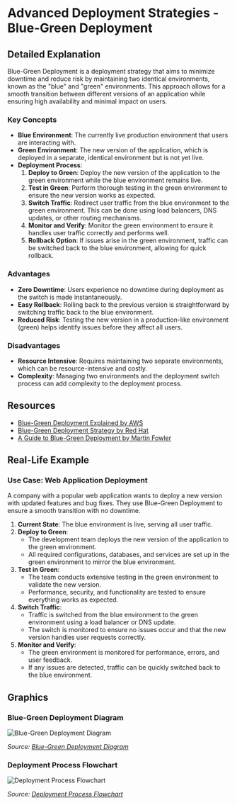 # Advanced Deployment Strategies - Blue-Green Deployment

## Detailed Explanation

Blue-Green Deployment is a deployment strategy that aims to minimize downtime and reduce risk by maintaining two identical environments, known as the "blue" and "green" environments. This approach allows for a smooth transition between different versions of an application while ensuring high availability and minimal impact on users.

### Key Concepts

- **Blue Environment**: The currently live production environment that users are interacting with.
- **Green Environment**: The new version of the application, which is deployed in a separate, identical environment but is not yet live.
- **Deployment Process**:
  1. **Deploy to Green**: Deploy the new version of the application to the green environment while the blue environment remains live.
  2. **Test in Green**: Perform thorough testing in the green environment to ensure the new version works as expected.
  3. **Switch Traffic**: Redirect user traffic from the blue environment to the green environment. This can be done using load balancers, DNS updates, or other routing mechanisms.
  4. **Monitor and Verify**: Monitor the green environment to ensure it handles user traffic correctly and performs well.
  5. **Rollback Option**: If issues arise in the green environment, traffic can be switched back to the blue environment, allowing for quick rollback.

### Advantages

- **Zero Downtime**: Users experience no downtime during deployment as the switch is made instantaneously.
- **Easy Rollback**: Rolling back to the previous version is straightforward by switching traffic back to the blue environment.
- **Reduced Risk**: Testing the new version in a production-like environment (green) helps identify issues before they affect all users.

### Disadvantages

- **Resource Intensive**: Requires maintaining two separate environments, which can be resource-intensive and costly.
- **Complexity**: Managing two environments and the deployment switch process can add complexity to the deployment process.

## Resources

- [Blue-Green Deployment Explained by AWS](https://aws.amazon.com/blue-green-deployments/)
- [Blue-Green Deployment Strategy by Red Hat](https://www.redhat.com/en/topics/devops/what-is-blue-green-deployment)
- [A Guide to Blue-Green Deployment by Martin Fowler](https://martinfowler.com/bliki/BlueGreenDeployment.html)

## Real-Life Example

### Use Case: Web Application Deployment

A company with a popular web application wants to deploy a new version with updated features and bug fixes. They use Blue-Green Deployment to ensure a smooth transition with no downtime.

1. **Current State**: The blue environment is live, serving all user traffic.
2. **Deploy to Green**:
   - The development team deploys the new version of the application to the green environment.
   - All required configurations, databases, and services are set up in the green environment to mirror the blue environment.
3. **Test in Green**:
   - The team conducts extensive testing in the green environment to validate the new version.
   - Performance, security, and functionality are tested to ensure everything works as expected.
4. **Switch Traffic**:
   - Traffic is switched from the blue environment to the green environment using a load balancer or DNS update.
   - The switch is monitored to ensure no issues occur and that the new version handles user requests correctly.
5. **Monitor and Verify**:
   - The green environment is monitored for performance, errors, and user feedback.
   - If any issues are detected, traffic can be quickly switched back to the blue environment.

## Graphics

### Blue-Green Deployment Diagram

![Blue-Green Deployment Diagram](https://miro.medium.com/v2/resize:fit:1200/format:webp/1*pS7S9FszZ17jcm3gU0e-6A.png)

*Source: [Blue-Green Deployment Diagram](https://medium.com/@andrewharvey/what-is-blue-green-deployment-5e0c82ff1b4d)*

### Deployment Process Flowchart

![Deployment Process Flowchart](https://cdn-images-1.medium.com/max/2000/1*qv92kMxmiW-5z8RZfP09qA.png)

*Source: [Deployment Process Flowchart](https://medium.com/@andrewharvey/what-is-blue-green-deployment-5e0c82ff1b4d)*
